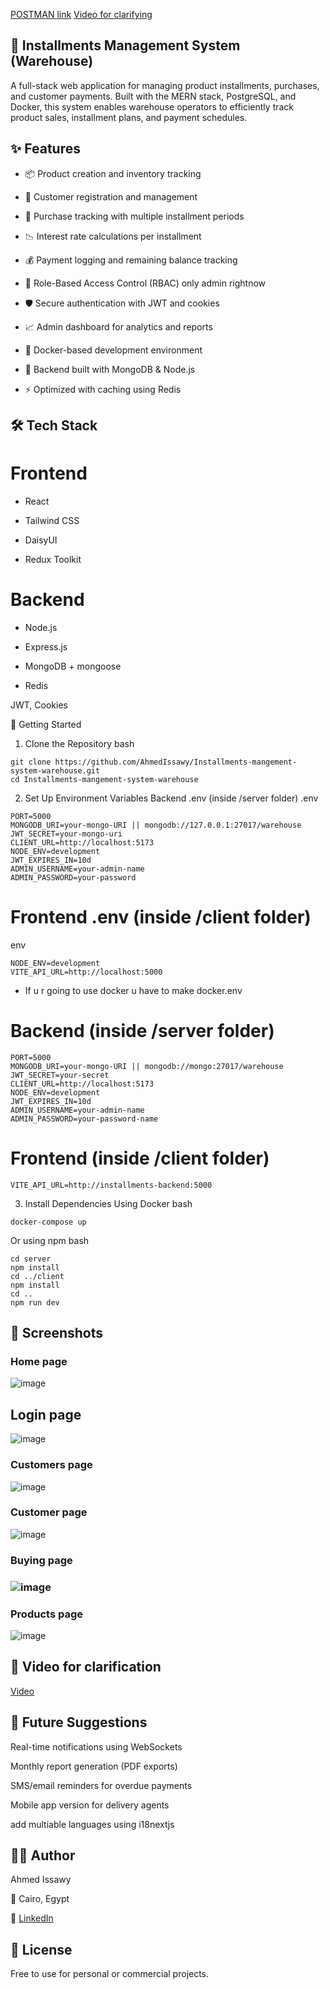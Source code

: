 [POSTMAN link](https://app.getpostman.com/join-team?invite_code=3ee466d4637385ed64f85ad06ccf229f206e2b312fa1936b4b79f5d89cc6898e&target_code=a20e294c5419b8455380063d183c1fb4)
[Video for clarifying](https://drive.google.com/file/d/1dogeYHtglDMp8ulbY1EN4zax1DcxojPI/view?usp=sharing)
## 🧾 Installments Management System (Warehouse)
A full-stack web application for managing product installments, purchases, and customer payments. Built with the MERN stack, PostgreSQL, and Docker, this system enables warehouse operators to efficiently track product sales, installment plans, and payment schedules.

## ✨ Features
- 📦 Product creation and inventory tracking

- 👥 Customer registration and management

- 🧾 Purchase tracking with multiple installment periods

- 📉 Interest rate calculations per installment

- 💰 Payment logging and remaining balance tracking

- 🔐 Role-Based Access Control (RBAC) only admin rightnow

- 🛡️ Secure authentication with JWT and cookies

- 📈 Admin dashboard for analytics and reports

- 🐳 Docker-based development environment

- 🧠 Backend built with MongoDB & Node.js

- ⚡ Optimized with caching using Redis

## 🛠️ Tech Stack

# Frontend

- React

- Tailwind CSS

- DaisyUI

- Redux Toolkit

# Backend

- Node.js

- Express.js

- MongoDB + mongoose

- Redis

JWT, Cookies

🔧 Getting Started
1. Clone the Repository
bash
 ```
git clone https://github.com/AhmedIssawy/Installments-mangement-system-warehouse.git
cd Installments-mangement-system-warehouse
```

2. Set Up Environment Variables
Backend .env (inside /server folder)
.env
```
PORT=5000
MONGODB_URI=your-mongo-URI || mongodb://127.0.0.1:27017/warehouse
JWT_SECRET=your-mongo-uri
CLIENT_URL=http://localhost:5173
NODE_ENV=development
JWT_EXPIRES_IN=10d
ADMIN_USERNAME=your-admin-name
ADMIN_PASSWORD=your-password
```

# Frontend .env (inside /client folder)
env
```
NODE_ENV=development
VITE_API_URL=http://localhost:5000
```

- If u r going to use docker u have to make docker.env
# Backend (inside /server folder)
```
PORT=5000
MONGODB_URI=your-mongo-URI || mongodb://mongo:27017/warehouse
JWT_SECRET=your-secret
CLIENT_URL=http://localhost:5173
NODE_ENV=development
JWT_EXPIRES_IN=10d
ADMIN_USERNAME=your-admin-name
ADMIN_PASSWORD=your-password-name
```

# Frontend (inside /client folder)
```
VITE_API_URL=http://installments-backend:5000
```

3. Install Dependencies
Using Docker
bash
```
docker-compose up
```
Or using npm
bash
```
cd server
npm install
cd ../client
npm install
cd .. 
npm run dev
```
## 📸 Screenshots
### Home page
![image](https://github.com/user-attachments/assets/f9713581-46f2-4929-a3f7-f50641982599)

## Login page
![image](https://github.com/user-attachments/assets/49055c3e-e141-4c37-bab0-7fbb079dbc2e)

### Customers page
![image](https://github.com/user-attachments/assets/2f476cc2-817e-4856-b3d6-ebcd77ea5d58)

### Customer page
![image](https://github.com/user-attachments/assets/4afccacd-da9f-45c0-9343-f963e55d7dc8)


### Buying page
### ![image](https://github.com/user-attachments/assets/caba9fda-1ba8-4980-9c73-764461587531)

### Products page
![image](https://github.com/user-attachments/assets/d1c9b25f-29ce-4575-8193-959d8865dd89)


## 🎥 Video for clarification
[Video](https://drive.google.com/file/d/1dogeYHtglDMp8ulbY1EN4zax1DcxojPI/view?usp=sharing)

## 🔮 Future Suggestions
Real-time notifications using WebSockets

Monthly report generation (PDF exports)

SMS/email reminders for overdue payments

Mobile app version for delivery agents

add multiable languages using i18nextjs

## 👨‍💻 Author

Ahmed Issawy

📍 Cairo, Egypt

🔗 [LinkedIn](https://www.linkedin.com/in/ahmed-issawy-fares/)

## 📄 License
Free to use for personal or commercial projects.
